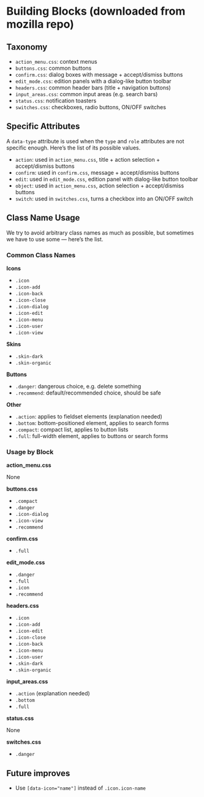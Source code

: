 Building Blocks (downloaded from mozilla repo)
===============

Taxonomy
--------

* `action_menu.css`: context menus
* `buttons.css`: common buttons
* `confirm.css`: dialog boxes with message + accept/dismiss buttons
* `edit_mode.css`: edition panels with a dialog-like button toolbar
* `headers.css`: common header bars (title + navigation buttons)
* `input_areas.css`: common input areas (e.g. search bars)
* `status.css`: notification toasters
* `switches.css`: checkboxes, radio buttons, ON/OFF switches


Specific Attributes
-------------------

A `data-type` attribute is used when the `type` and `role` attributes are not specific enough. Here’s the list of its possible values.

* `action`: used in `action_menu.css`, title + action selection + accept/dismiss buttons
* `confirm`: used in `confirm.css`, message + accept/dismiss buttons
* `edit`: used in `edit_mode.css`, edition panel with dialog-like button toolbar
* `object`: used in `action_menu.css`, action selection + accept/dismiss buttons
* `switch`: used in `switches.css`, turns a checkbox into an ON/OFF switch


Class Name Usage
----------------

We try to avoid arbitrary class names as much as possible, but sometimes we have to use some — here’s the list.

### Common Class Names

**Icons**

* `.icon`
* `.icon-add`
* `.icon-back`
* `.icon-close`
* `.icon-dialog`
* `.icon-edit`
* `.icon-menu`
* `.icon-user`
* `.icon-view`

**Skins**

* `.skin-dark`
* `.skin-organic`

**Buttons**

* `.danger`: dangerous choice, e.g. delete something
* `.recommend`: default/recommended choice, should be safe

**Other**

* `.action`: applies to fieldset elements (explanation needed)
* `.bottom`: bottom-positioned element, applies to search forms
* `.compact`: compact list, applies to button lists
* `.full`: full-width element, applies to buttons or search forms

### Usage by Block

**action_menu.css**

None

**buttons.css**

* `.compact`
* `.danger`
* `.icon-dialog`
* `.icon-view`
* `.recommend`

**confirm.css**

* `.full`

**edit_mode.css**

* `.danger`
* `.full`
* `.icon`
* `.recommend`

**headers.css**

* `.icon`
* `.icon-add`
* `.icon-edit`
* `.icon-close`
* `.icon-back`
* `.icon-menu`
* `.icon-user`
* `.skin-dark`
* `.skin-organic`

**input_areas.css**

* `.action` (explanation needed)
* `.bottom`
* `.full`

**status.css**

None

**switches.css**

* `.danger`

Future improves
----------------
* Use `[data-icon="name"]` instead of `.icon.icon-name`
